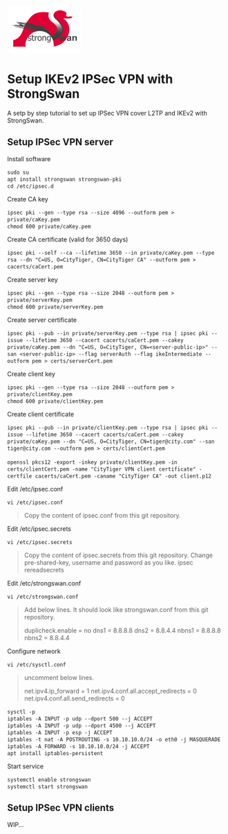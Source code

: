 ![picture](strongswan.png)

# Setup IKEv2 IPSec VPN with StrongSwan

A setp by step tutorial to set up IPSec VPN cover L2TP and IKEv2 with StrongSwan.

## Setup IPSec VPN server

Install software
```
sudo su  
apt install strongswan strongswan-pki  
cd /etc/ipsec.d
```

Create CA key
```
ipsec pki --gen --type rsa --size 4096 --outform pem > private/caKey.pem  
chmod 600 private/caKey.pem
```

Create CA certificate (valid for 3650 days)
```
ipsec pki --self --ca --lifetime 3650 --in private/caKey.pem --type rsa --dn "C=US, O=CityTiger, CN=CityTiger CA" --outform pem > cacerts/caCert.pem
```

Create server key
```
ipsec pki --gen --type rsa --size 2048 --outform pem > private/serverKey.pem  
chmod 600 private/serverKey.pem
```

Create server certificate
```
ipsec pki --pub --in private/serverKey.pem --type rsa | ipsec pki --issue --lifetime 3650 --cacert cacerts/caCert.pem --cakey private/caKey.pem --dn "C=US, O=CityTiger, CN=<server-public-ip>" --san <server-public-ip> --flag serverAuth --flag ikeIntermediate --outform pem > certs/serverCert.pem
```

Create client key
```
ipsec pki --gen --type rsa --size 2048 --outform pem > private/clientKey.pem  
chmod 600 private/clientKey.pem
```

Create client certificate
```
ipsec pki --pub --in private/clientKey.pem --type rsa | ipsec pki --issue --lifetime 3650 --cacert cacerts/caCert.pem --cakey private/caKey.pem --dn "C=US, O=CityTiger, CN=tiger@city.com" --san tiger@city.com --outform pem > certs/clientCert.pem  
  
openssl pkcs12 -export -inkey private/clientKey.pem -in certs/clientCert.pem -name "CityTiger VPN client certificate" -certfile cacerts/caCert.pem -caname "CityTiger CA" -out client.p12
```

Edit /etc/ipsec.conf
```
vi /etc/ipsec.conf
```
> Copy the content of ipsec.conf from this git repository.


Edit /etc/ipsec.secrets  
```
vi /etc/ipsec.secrets
```
> Copy the content of ipsec.secrets from this git repository. Change pre-shared-key, username and password as you like.
ipsec rereadsecrets


Edit  /etc/strongswan.conf  
```
vi /etc/strongswan.conf
```
> Add below lines. It should look like strongswan.conf from this git repository.
> 
> duplicheck.enable = no
> dns1 = 8.8.8.8
> dns2 = 8.8.4.4
> nbns1 = 8.8.8.8
> nbns2 = 8.8.4.4
> 


Configure network  
```
vi /etc/sysctl.conf
```
> uncomment below lines.
> 
> net.ipv4.ip_forward = 1
> net.ipv4.conf.all.accept_redirects = 0
> net.ipv4.conf.all.send_redirects = 0
> 
```
sysctl -p  
iptables -A INPUT -p udp --dport 500 --j ACCEPT  
iptables -A INPUT -p udp --dport 4500 --j ACCEPT  
iptables -A INPUT -p esp -j ACCEPT  
iptables -t nat -A POSTROUTING -s 10.10.10.0/24 -o eth0 -j MASQUERADE  
iptables -A FORWARD -s 10.10.10.0/24 -j ACCEPT  
apt install iptables-persistent  
```


Start service
```
systemctl enable strongswan  
systemctl start strongswan
```

## Setup IPSec VPN clients

WIP...
